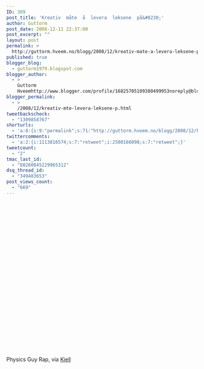 ```yaml
---
ID: 309
post_title: 'Kreativ  måte  å  levera  leksene  på&#8230;'
author: Guttorm
post_date: 2008-12-11 22:37:00
post_excerpt: ""
layout: post
permalink: >
  http://guttorm.hveem.no/blogg/2008/12/kreativ-mate-a-levera-leksene-pa/
published: true
blogger_blog:
  - guttorm1979.blogspot.com
blogger_author:
  - >
    Guttorm
    Hveemhttp://www.blogger.com/profile/16825705109380499953noreply@blogger.com
blogger_permalink:
  - >
    /2008/12/kreativ-mte-levera-leksene-p.html
tweetbackscheck:
  - "1309858767"
shorturls:
  - 'a:8:{s:9:"permalink";s:71:"http://guttorm.hveem.no/blogg/2008/12/kreativ-mate-a-levera-leksene-pa/";s:7:"tinyurl";s:25:"http://tinyurl.com/dx3zpt";s:4:"isgd";s:17:"http://is.gd/h2BO";s:5:"bitly";s:18:"http://bit.ly/C1Qb";s:5:"snipr";s:22:"http://snipr.com/amvm5";s:5:"snurl";s:22:"http://snurl.com/amvm5";s:7:"snipurl";s:24:"http://snipurl.com/amvm5";s:4:"trim";s:17:"http://tr.im/c8hb";}'
twittercomments:
  - 'a:2:{i:1113816574;s:7:"retweet";i:2500166098;s:7:"retweet";}'
tweetcount:
  - "2"
tmac_last_id:
  - "88260845229965312"
dsq_thread_id:
  - "349483653"
post_views_count:
  - "669"
---
```

<div xmlns='http://www.w3.org/1999/xhtml'><br/><div class='youtube-video'><object height='355' width='425'><param value='http://www.youtube.com/v/iGZXhUeLh90' name='movie'> </param><param value='transparent' name='wmode'> </param><embed height='355' width='425' wmode='transparent' type='application/x-shockwave-flash' src='http://www.youtube.com/v/iGZXhUeLh90'> </embed> </object></div><br/><br/>Physics Guy Rap, via <a href='http://kjmork.blogspot.com/2008/12/bruke-digital-dingser.html'>Kjell</a><br/></div>